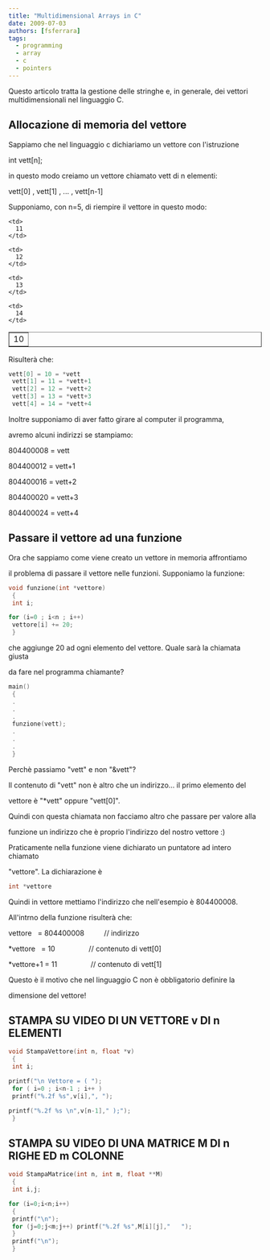 ```yaml
---
title: "Multidimensional Arrays in C"
date: 2009-07-03
authors: [fsferrara]
tags:
  - programming
  - array
  - c
  - pointers
---
```

Questo articolo tratta la gestione delle stringhe e, in generale, dei vettori multidimensionali nel linguaggio C.

## Allocazione di memoria del vettore

Sappiamo che nel linguaggio c dichiariamo un vettore con l'istruzione

int vett[n];

in questo modo creiamo un vettore chiamato vett di n elementi:

<!-- truncate -->

vett[0] , vett[1] , ... , vett[n-1]

Supponiamo, con n=5, di riempire il vettore in questo modo:

<table border="1">
  <tr>
    <td>
      10
    </td>

    <td>
      11
    </td>

    <td>
      12
    </td>

    <td>
      13
    </td>

    <td>
      14
    </td>
  </tr>
</table>

Risulterà che:

```c
vett[0] = 10 = *vett
 vett[1] = 11 = *vett+1
 vett[2] = 12 = *vett+2
 vett[3] = 13 = *vett+3
 vett[4] = 14 = *vett+4
```

Inoltre supponiamo di aver fatto girare al computer il programma,

avremo alcuni indirizzi se stampiamo:

804400008 = vett

804400012 = vett+1

804400016 = vett+2

804400020 = vett+3

804400024 = vett+4

## Passare il vettore ad una funzione

Ora che sappiamo come viene creato un vettore in memoria affrontiamo

il problema di passare il vettore nelle funzioni. Supponiamo la funzione:

```c
void funzione(int *vettore)
 {
 int i;

for (i=0 ; i<n ; i++)
 vettore[i] += 20;
 }
```

che aggiunge 20 ad ogni elemento del vettore. Quale sarà la chiamata giusta

da fare nel programma chiamante?

```c
main()
 {
 .
 .
 .
 funzione(vett);
 .
 .
 .
 }
```

Perchè passiamo "vett" e non "&vett"?

Il contenuto di "vett" non è altro che un indirizzo... il primo elemento del

vettore è "*vett" oppure "vett[0]".

Quindi con questa chiamata non facciamo altro che passare per valore alla

funzione un indirizzo che è proprio l'indirizzo del nostro vettore :)

Praticamente nella funzione viene dichiarato un puntatore ad intero chiamato

"vettore". La dichiarazione è

```c
int *vettore
```

Quindi in vettore mettiamo l'indirizzo che nell'esempio è 804400008.

All'intrno della funzione risulterà che:

vettore    = 804400008          // indirizzo

*vettore   = 10                 // contenuto di vett[0]

*vettore+1 = 11                 // contenuto di vett[1]

Questo è il motivo che nel linguaggio C non è obbligatorio definire la

dimensione del vettore!

## STAMPA SU VIDEO DI UN VETTORE v DI n ELEMENTI

```c
void StampaVettore(int n, float *v)
 {
 int i;

printf("\n Vettore = ( ");
 for ( i=0 ; i<n-1 ; i++ )
 printf("%.2f %s",v[i],", ");

printf("%.2f %s \n",v[n-1]," );");
 }
```

## STAMPA SU VIDEO DI UNA MATRICE M DI n RIGHE ED m COLONNE

```c
void StampaMatrice(int n, int m, float **M)
 {
 int i,j;

for (i=0;i<n;i++)
 {
 printf("\n");
 for (j=0;j<m;j++) printf("%.2f %s",M[i][j],"   ");
 }
 printf("\n");
 }
```
